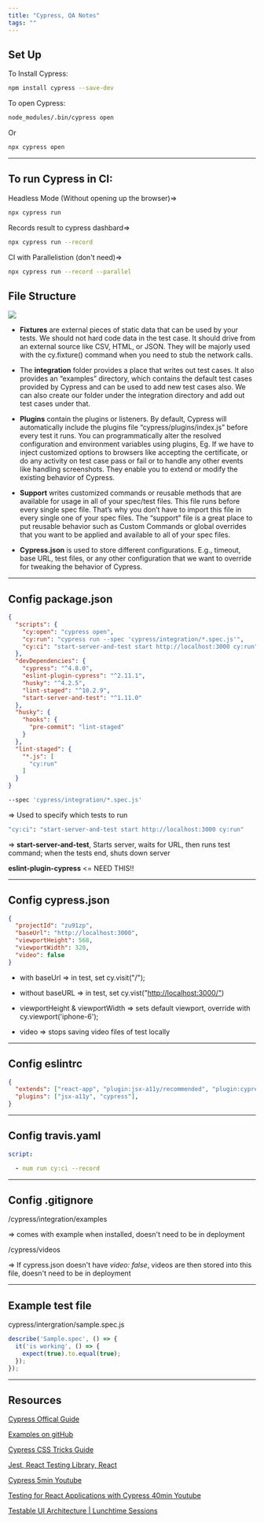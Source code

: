 ```yaml
---
title: "Cypress, QA Notes"
tags: ""
---
```


## Set Up

To Install Cypress:

```bash
npm install cypress --save-dev
```

To open Cypress:

```bash
node_modules/.bin/cypress open
```

Or

```bash
npx cypress open
```

* * *

## To run Cypress in CI:

Headless Mode (Without opening up the browser)=>

```bash
npx cypress run
```

Records result to cypress dashbard=>

```bash
npx cypress run --record
```

CI with Parallelistion (don't need)=>

```bash
npx cypress run --record --parallel
```

## File Structure

![](https://i.imgur.com/nhsjrAn.png)

-   **Fixtures** are external pieces of static data that can be used by your tests. We should not hard code data in the test case. It should drive from an external source like CSV, HTML, or JSON. They will be majorly used with the cy.fixture() command when you need to stub the network calls. 

-   The **integration** folder provides a place that writes out test cases. It also provides an “examples” directory, which contains the default test cases provided by Cypress and can be used to add new test cases also. We can also create our folder under the integration directory and add out test cases under that.

-   **Plugins** contain the plugins or listeners. By default, Cypress will automatically include the plugins file “cypress/plugins/index.js” before every test it runs. You can programmatically alter the resolved configuration and environment variables using plugins, Eg. If we have to inject customized options to browsers like accepting the certificate, or do any activity on test case pass or fail or to handle any other events like handling screenshots. They enable you to extend or modify the existing behavior of Cypress. 

-   **Support** writes customized commands or reusable methods that are available for usage in all of your spec/test files. This file runs before every single spec file. That’s why you don’t have to import this file in every single one of your spec files.  The “support” file is a great place to put reusable behavior such as Custom Commands or global overrides that you want to be applied and available to all of your spec files. 

-   **Cypress.json** is used to store different configurations. E.g., timeout, base URL, test files, or any other configuration that we want to override for tweaking the behavior of Cypress.

* * *

## Config package.json

```json
{
  "scripts": {
    "cy:open": "cypress open",
    "cy:run": "cypress run --spec 'cypress/integration/*.spec.js'",
    "cy:ci": "start-server-and-test start http://localhost:3000 cy:run"
  },
  "devDependencies": {
    "cypress": "^4.8.0",
    "eslint-plugin-cypress": "^2.11.1",
    "husky": "^4.2.5",
    "lint-staged": "^10.2.9",
    "start-server-and-test": "^1.11.0"
  },
  "husky": {
    "hooks": {
      "pre-commit": "lint-staged"
    }
  },
  "lint-staged": {
    "*.js": [
      "cy:run"
    ]
  }
}
```

```bash
--spec 'cypress/integration/*.spec.js'
```

=> Used to specify which tests to run

```bash
"cy:ci": "start-server-and-test start http://localhost:3000 cy:run"
```

=> **start-server-and-test**, Starts server, waits for URL, then runs test command; when the tests end, shuts down server

**eslint-plugin-cypress** &lt;= NEED THIS!!

* * *

## Config cypress.json

```json
{
  "projectId": "zu91zp",
  "baseUrl": "http://localhost:3000",
  "viewportHeight": 568,
  "viewportWidth": 320,
  "video": false
}
```

-   with baseUrl => in test, set cy.visit("/");

-   without baseURL => in test, set cy.vist("<http://localhost:3000/">)

-   viewportHeight & viewportWidth => sets default viewport, override with cy.viewport('iphone-6');

-   video => stops saving video files of test locally 

* * *

## Config eslintrc

```json
{
  "extends": ["react-app", "plugin:jsx-a11y/recommended", "plugin:cypress/recommended"],
  "plugins": ["jsx-a11y", "cypress"],
}
```

* * *

## Config travis.yaml

```yaml
script:

  - num run cy:ci --record
```

* * *

## Config .gitignore

/cypress/integration/examples

=> comes with example when installed, doesn't need to be in deployment

/cypress/videos

=> If cypress.json doesn't have _video: false_, videos are then stored into this file, doesn't need to be in deployment

* * *

## Example test file

cypress/intergration/sample.spec.js

```js
describe('Sample.spec', () => {
  it('is working', () => {
    expect(true).to.equal(true);
  });
});
```

* * *

## Resources

[Cypress Offical Guide](https://docs.cypress.io/guides/overview/why-cypress.html#In-a-nutshell)

[Examples on gitHub](https://github.com/cypress-io/cypress-example-recipes)

[Cypress CSS Tricks Guide](https://css-tricks.com/using-cypress-to-write-tests-for-a-react-application/)

[Jest, React Testing Library, React](https://medium.com/javascript-in-plain-english/i-tested-a-react-app-with-jest-testing-library-and-cypress-here-are-the-differences-3192eae03850)

[Cypress 5min Youtube](https://www.youtube.com/watch?v=AddBNz1T08U)

[Testing for React Applications with Cypress 40min Youtube](https://www.youtube.com/watch?v=lgurVvQsOTY)

[ Testable UI Architecture | Lunchtime Sessions](https://www.youtube.com/watch?v=yIje50csKpk&feature=youtu.be)
